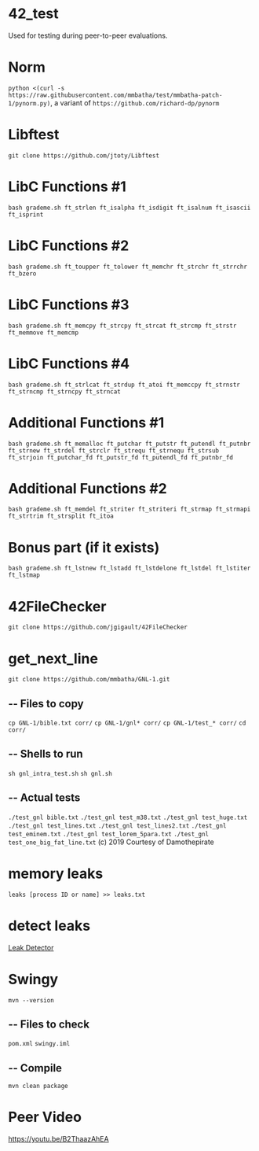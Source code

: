 # 42_test
Used for testing during peer-to-peer evaluations.

# Norm
`python <(curl -s https://raw.githubusercontent.com/mmbatha/test/mmbatha-patch-1/pynorm.py)`, a variant of `https://github.com/richard-dp/pynorm`

# Libftest
`git clone https://github.com/jtoty/Libftest`

# LibC Functions #1
`bash grademe.sh ft_strlen ft_isalpha ft_isdigit ft_isalnum ft_isascii ft_isprint`

# LibC Functions #2
`bash grademe.sh ft_toupper ft_tolower ft_memchr ft_strchr ft_strrchr ft_bzero`

# LibC Functions #3
`bash grademe.sh ft_memcpy ft_strcpy ft_strcat ft_strcmp ft_strstr ft_memmove ft_memcmp`

# LibC Functions #4
`bash grademe.sh ft_strlcat ft_strdup ft_atoi ft_memccpy ft_strnstr ft_strncmp ft_strncpy ft_strncat`

# Additional Functions #1
`bash grademe.sh ft_memalloc ft_putchar ft_putstr ft_putendl ft_putnbr ft_strnew ft_strdel ft_strclr ft_strequ ft_strnequ ft_strsub ft_strjoin ft_putchar_fd ft_putstr_fd ft_putendl_fd ft_putnbr_fd`

# Additional Functions #2
`bash grademe.sh ft_memdel ft_striter ft_striteri ft_strmap ft_strmapi ft_strtrim ft_strsplit ft_itoa`

# Bonus part (if it exists)
`bash grademe.sh ft_lstnew ft_lstadd ft_lstdelone ft_lstdel ft_lstiter ft_lstmap`

# 42FileChecker
`git clone https://github.com/jgigault/42FileChecker`

# get_next_line
`git clone https://github.com/mmbatha/GNL-1.git`
## -- Files to copy
`cp GNL-1/bible.txt corr/`
`cp GNL-1/gnl* corr/`
`cp GNL-1/test_* corr/`
`cd corr/`
## -- Shells to run
`sh gnl_intra_test.sh`
`sh gnl.sh`
## -- Actual tests
`./test_gnl bible.txt`
`./test_gnl test_m38.txt`
`./test_gnl test_huge.txt`
`./test_gnl test_lines.txt`
`./test_gnl test_lines2.txt`
`./test_gnl test_eminem.txt`
`./test_gnl test_lorem_5para.txt`
`./test_gnl test_one_big_fat_line.txt`
(c) 2019 Courtesy of Damothepirate

# memory leaks
`leaks [process ID or name] >> leaks.txt`

# detect leaks
[Leak Detector](leak_detector_c)

# Swingy
`mvn --version`
## -- Files to check 
`pom.xml`
`swingy.iml`
## -- Compile
`mvn clean package`

# Peer Video
https://youtu.be/B2ThaazAhEA
